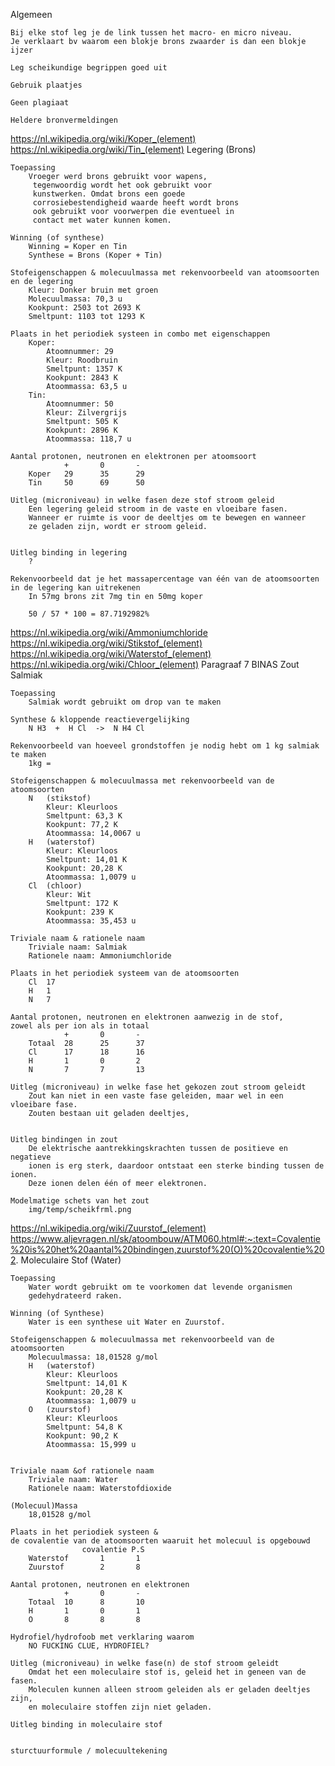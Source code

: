 Algemeen

    Bij elke stof leg je de link tussen het macro- en micro niveau.
    Je verklaart bv waarom een blokje brons zwaarder is dan een blokje ijzer

    Leg scheikundige begrippen goed uit

    Gebruik plaatjes

    Geen plagiaat

    Heldere bronvermeldingen
    
https://nl.wikipedia.org/wiki/Koper_(element) https://nl.wikipedia.org/wiki/Tin_(element)
Legering            (Brons) 

    Toepassing
        Vroeger werd brons gebruikt voor wapens,   
         tegenwoordig wordt het ook gebruikt voor 
         kunstwerken. Omdat brons een goede
         corrosiebestendigheid waarde heeft wordt brons
         ook gebruikt voor voorwerpen die eventueel in
         contact met water kunnen komen.
    
    Winning (of synthese)
        Winning = Koper en Tin
        Synthese = Brons (Koper + Tin)
        
    Stofeigenschappen & molecuulmassa met rekenvoorbeeld van atoomsoorten en de legering
        Kleur: Donker bruin met groen
        Molecuulmassa: 70,3 u
        Kookpunt: 2503 tot 2693 K
        Smeltpunt: 1103 tot 1293 K
        
    Plaats in het periodiek systeen in combo met eigenschappen
        Koper:
            Atoomnummer: 29
            Kleur: Roodbruin
            Smeltpunt: 1357 K
            Kookpunt: 2843 K
            Atoommassa: 63,5 u
        Tin:
            Atoomnummer: 50
            Kleur: Zilvergrijs
            Smeltpunt: 505 K
            Kookpunt: 2896 K
            Atoommassa: 118,7 u
        
    Aantal protonen, neutronen en elektronen per atoomsoort
                +       0       -
        Koper   29      35      29
        Tin     50      69      50
        
    Uitleg (microniveau) in welke fasen deze stof stroom geleid
        Een legering geleid stroom in de vaste en vloeibare fasen.
        Wanneer er ruimte is voor de deeltjes om te bewegen en wanneer
        ze geladen zijn, wordt er stroom geleid.


    Uitleg binding in legering
        ?

    Rekenvoorbeeld dat je het massapercentage van één van de atoomsoorten
    in de legering kan uitrekenen
        In 57mg brons zit 7mg tin en 50mg koper
        
        50 / 57 * 100 = 87.7192982%


https://nl.wikipedia.org/wiki/Ammoniumchloride https://nl.wikipedia.org/wiki/Stikstof_(element) https://nl.wikipedia.org/wiki/Waterstof_(element)
https://nl.wikipedia.org/wiki/Chloor_(element) Paragraaf 7 BINAS
Zout Salmiak

    Toepassing
        Salmiak wordt gebruikt om drop van te maken
    
    Synthese & kloppende reactievergelijking
        N H3  +  H Cl  ->  N H4 Cl
        
    Rekenvoorbeeld van hoeveel grondstoffen je nodig hebt om 1 kg salmiak te maken
        1kg = 
        
    Stofeigenschappen & molecuulmassa met rekenvoorbeeld van de atoomsoorten
        N   (stikstof)
            Kleur: Kleurloos
            Smeltpunt: 63,3 K
            Kookpunt: 77,2 K
            Atoommassa: 14,0067 u
        H   (waterstof)
            Kleur: Kleurloos
            Smeltpunt: 14,01 K
            Kookpunt: 20,28 K
            Atoommassa: 1,0079 u
        Cl  (chloor)
            Kleur: Wit
            Smeltpunt: 172 K
            Kookpunt: 239 K
            Atoommassa: 35,453 u

    Triviale naam & rationele naam
        Triviale naam: Salmiak
        Rationele naam: Ammoniumchloride
        
    Plaats in het periodiek systeem van de atoomsoorten
        Cl  17
        H   1
        N   7
        
    Aantal protonen, neutronen en elektronen aanwezig in de stof,
    zowel als per ion als in totaal
                +       0       -
        Totaal  28      25      37
        Cl      17      18      16
        H       1       0       2
        N       7       7       13

    Uitleg (microniveau) in welke fase het gekozen zout stroom geleidt
        Zout kan niet in een vaste fase geleiden, maar wel in een vloeibare fase.
        Zouten bestaan uit geladen deeltjes, 
        
        
    Uitleg bindingen in zout
        De elektrische aantrekkingskrachten tussen de positieve en negatieve
        ionen is erg sterk, daardoor ontstaat een sterke binding tussen de ionen.
        Deze ionen delen één of meer elektronen.

    Modelmatige schets van het zout
        img/temp/scheikfrml.png

https://nl.wikipedia.org/wiki/Zuurstof_(element) https://www.aljevragen.nl/sk/atoombouw/ATM060.html#:~:text=Covalentie%20is%20het%20aantal%20bindingen,zuurstof%20(O)%20covalentie%202.
Moleculaire Stof    (Water)

    Toepassing
        Water wordt gebruikt om te voorkomen dat levende organismen
        gedehydrateerd raken. 
        
    Winning (of Synthese)
        Water is een synthese uit Water en Zuurstof.

    Stofeigenschappen & molecuulmassa met rekenvoorbeeld van de atoomsoorten
        Molecuulmassa: 18,01528 g/mol
        H   (waterstof)
            Kleur: Kleurloos
            Smeltpunt: 14,01 K
            Kookpunt: 20,28 K
            Atoommassa: 1,0079 u
        O   (zuurstof)
            Kleur: Kleurloos
            Smeltpunt: 54,8 K
            Kookpunt: 90,2 K
            Atoommassa: 15,999 u
            
        
    Triviale naam &of rationele naam
        Triviale naam: Water
        Rationele naam: Waterstofdioxide
        
    (Molecuul)Massa
        18,01528 g/mol
        
    Plaats in het periodiek systeen &
    de covalentie van de atoomsoorten waaruit het molecuul is opgebouwd
                    covalentie P.S
        Waterstof       1       1       
        Zuurstof        2       8

    Aantal protonen, neutronen en elektronen 
                +       0       -
        Totaal  10      8       10
        H       1       0       1
        O       8       8       8
        
    Hydrofiel/hydrofoob met verklaring waarom
        NO FUCKING CLUE, HYDROFIEL?

    Uitleg (microniveau) in welke fase(n) de stof stroom geleidt
        Omdat het een moleculaire stof is, geleid het in geneen van de fasen.
        Moleculen kunnen alleen stroom geleiden als er geladen deeltjes zijn,
        en moleculaire stoffen zijn niet geladen.

    Uitleg binding in moleculaire stof
        
        
    sturctuurformule / molecuultekening
        
